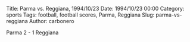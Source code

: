 Title: Parma vs. Reggiana, 1994/10/23
Date: 1994/10/23 00:00
Category: sports
Tags: football, football scores, Parma, Reggiana
Slug: parma-vs-reggiana
Author: carbonero


Parma 2 - 1 Reggiana
